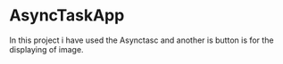 # AsyncTaskApp
In this project i have used the Asynctasc and  another is button is for the displaying of image. 
